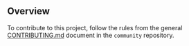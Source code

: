 
## Overview

To contribute to this project, follow the rules from the general [CONTRIBUTING.md](https://github.com/kyma-project/community/blob/main/docs/contributing/02-contributing.md) document in the `community` repository.  